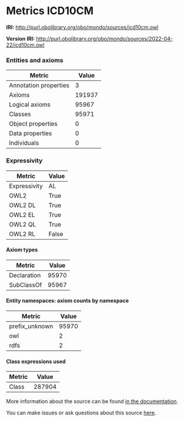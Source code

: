 # Metrics ICD10CM

**IRI:** http://purl.obolibrary.org/obo/mondo/sources/icd10cm.owl

**Version IRI:** http://purl.obolibrary.org/obo/mondo/sources/2022-04-22/icd10cm.owl

### Entities and axioms

| Metric | Value |
| ------ | ----- |
| Annotation properties | 3 |
| Axioms | 191937 |
| Logical axioms | 95967 |
| Classes | 95971 |
| Object properties | 0 |
| Data properties | 0 |
| Individuals | 0 |


### Expressivity

| Metric | Value |
| ------ | ----- |
| Expressivity | AL |
| OWL2 | True |
| OWL2 DL | True |
| OWL2 EL | True |
| OWL2 QL | True |
| OWL2 RL | False |

#### Axiom types

| Metric | Value |
| ------ | ----- |
| Declaration | 95970 |
| SubClassOf | 95967 |


#### Entity namespaces: axiom counts by namespace

| Metric | Value |
| ------ | ----- |
| prefix_unknown | 95970 |
| owl | 2 |
| rdfs | 2 |


#### Class expressions used

| Metric | Value |
| ------ | ----- |
| Class | 287904 |


More information about the source can be found [in the documentation](../sources.md).

You can make issues or ask questions about this source [here](https://github.com/monarch-initiative/mondo-ingest/issues).

